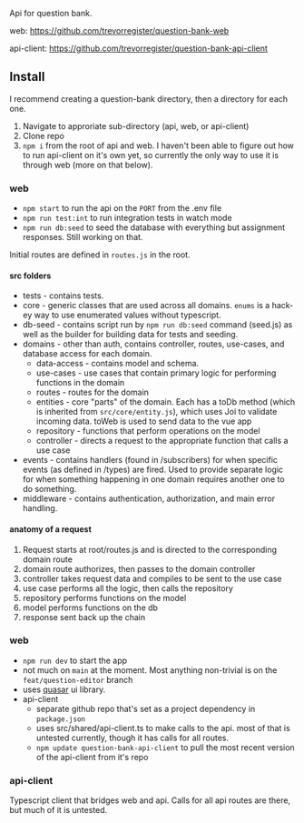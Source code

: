 Api for question bank. 

web: https://github.com/trevorregister/question-bank-web

api-client: https://github.com/trevorregister/question-bank-api-client

## Install
I recommend creating a question-bank directory, then a directory for each one.
1. Navigate to approriate sub-directory (api, web, or api-client)
2. Clone repo
3. `npm i` from the root of api and web. I haven't been able to figure out how to run api-client on it's own yet, so currently the only way to use it is through web (more on that below).

### web
* `npm start` to run the api on the `PORT` from the .env file
* `npm run test:int` to run integration tests in watch mode
* `npm run db:seed` to seed the database with everything but assignment responses. Still working on that.

Initial routes are defined in `routes.js` in the root. 

#### src folders
* tests - contains tests. 
* core - generic classes that are used across all domains. `enums` is a hack-ey way to use enumerated values without typescript.
* db-seed - contains script run by `npm run db:seed` command (seed.js) as well as the builder for building data for tests and seeding.
* domains - other than auth, contains controller, routes, use-cases, and database access for each domain.
  * data-access - contains model and schema.
  * use-cases - use cases that contain primary logic for performing functions in the domain
  * routes - routes for the domain
  * entities - core "parts" of the domain. Each has a toDb method (which is inherited from `src/core/entity.js`), which uses Joi to validate incoming data. toWeb is used to send data to the vue app
  * repository - functions that perform operations on the model
  * controller - directs a request to the appropriate function that calls a use case
* events - contains handlers (found in /subscribers) for when specific events (as defined in /types) are fired. Used to provide separate logic for when something happening in one domain requires another one to do something.
* middleware - contains authentication, authorization, and main error handling.

#### anatomy of a request
1. Request starts at root/routes.js and is directed to the corresponding domain route
2. domain route authorizes, then passes to the domain controller
3. controller takes request data and compiles to be sent to the use case
4. use case performs all the logic, then calls the repository
5. repository performs functions on the model
6. model performs functions on the db
7. response sent back up the chain

### web
* `npm run dev` to start the app
* not much on `main` at the moment. Most anything non-trivial is on the `feat/question-editor` branch
* uses [quasar](https://quasar.dev/) ui library.
* api-client
  * separate github repo that's set as a project dependency in `package.json`
  * uses src/shared/api-client.ts to make calls to the api. most of that is untested currently, though it has calls for all routes. 
  * `npm update question-bank-api-client` to pull the most recent version of the api-client from it's repo

### api-client
Typescript client that bridges web and api. Calls for all api routes are there, but much of it is untested.

